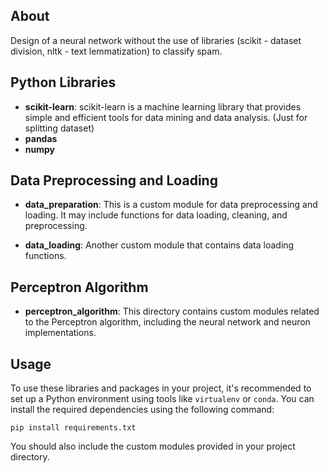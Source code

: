## About

Design of a neural network without the use of libraries (scikit - dataset division, nltk - text lemmatization) to classify spam.

## Python Libraries

- **scikit-learn**: scikit-learn is a machine learning library that provides simple and efficient tools for data mining and data analysis. (Just for splitting dataset)
- **pandas**
- **numpy**

## Data Preprocessing and Loading

- **data_preparation**: This is a custom module for data preprocessing and loading. It may include functions for data loading, cleaning, and preprocessing.

- **data_loading**: Another custom module that contains data loading functions.

## Perceptron Algorithm

- **perceptron_algorithm**: This directory contains custom modules related to the Perceptron algorithm, including the neural network and neuron implementations.

## Usage

To use these libraries and packages in your project, it's recommended to set up a Python environment using tools like `virtualenv` or `conda`. You can install the required dependencies using the following command:

```
pip install requirements.txt
```

You should also include the custom modules provided in your project directory.
